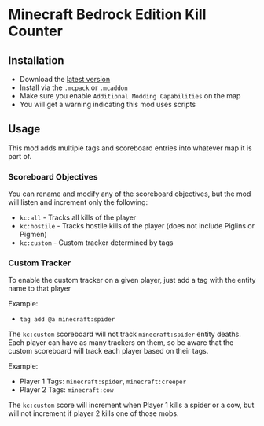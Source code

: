 # Minecraft Bedrock Edition Kill Counter

## Installation

- Download the [latest version](https://github.com/BlueFrog130/Minecraft-KillCounter/releases)
- Install via the `.mcpack` or `.mcaddon`
- Make sure you enable `Additional Modding Capabilities` on the map
- You will get a warning indicating this mod uses scripts

## Usage

This mod adds multiple tags and scoreboard entries into whatever map it is part of.

### Scoreboard Objectives

You can rename and modify any of the scoreboard objectives, but the mod will listen and increment only the following:

- `kc:all` - Tracks all kills of the player
- `kc:hostile` - Tracks hostile kills of the player (does not include Piglins or Pigmen)
- `kc:custom` - Custom tracker determined by tags

### Custom Tracker

To enable the custom tracker on a given player, just add a tag with the entity name to that player

Example:

- `tag add @a minecraft:spider`

The `kc:custom` scoreboard will not track `minecraft:spider` entity deaths.
Each player can have as many trackers on them, so be aware that the custom scoreboard will track each player based on their tags.

Example:

- Player 1 Tags: `minecraft:spider`, `minecraft:creeper`
- Player 2 Tags: `minecraft:cow`

The `kc:custom` score will increment when Player 1 kills a spider or a cow, but will not increment if player 2 kills one of those mobs.